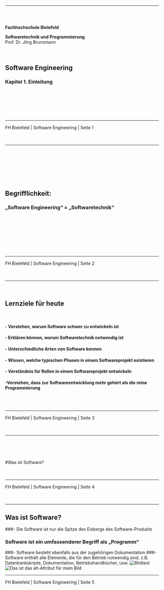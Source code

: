 ***
<br/>
<br/>

**Fachhochschule Bielefeld**  
<br/>

**Softwaretechnik und Programmierung**  
<br/>
Prof. Dr. Jörg Brunsmann
<br/>
<br/>
<br/>

## Software Engineering  

### Kapitel 1. Einleitung  
<br/>
<br/>
<br/>
<br/>
<br/>

***
FH Bielefeld | Software Engineering | Seite 1  
<br/>
<br/>
<br/>





***
<br/>
<br/>
<br/>
<br/>
<br/>
<br/>

## Begrifflichkeit:  

### „Software Engineering“ = „Softwaretechnik“  
<br/>
<br/>
<br/>
<br/>
<br/>
<br/>
<br/>

***
FH Bielefeld | Software Engineering | Seite 2
<br/>
<br/>
<br/>





***
<br/>

## **Lernziele für heute**  
<br/>

#### - Verstehen, warum Software schwer zu entwickeln ist  
#### - Erklären können, warum Softwaretechnik notwendig ist  
#### - Unterschiedliche Arten von Software kennen  
#### - Wissen, welche typischen Phasen in einem Softwareprojekt existieren  
#### - Verständnis für Rollen in einem Softwareprojekt entwickeln  
#### -Verstehen, dass zur Softwareentwicklung mehr gehört als die reine Programmierung
<br/>
<br/>

***
FH Bielefeld | Software Engineering | Seite 3
<br/>
<br/>
<br/>





***
<br/>
<br/>
<br/>

#Was ist Software?
<br/>
<br/>
<br/>

***
FH Bielefeld | Software Engineering | Seite 4
<br/>
<br/>
<br/>





***
## Was ist Software?
###- Die Software ist nur die Spitze des Eisbergs des Software-Produkts
### Software ist ein umfassenderer Begriff als „Programm“
###- Software besteht ebenfalls aus der zugehörigen Dokumentation
###- Software enthält alle Elemente, die für den Betrieb notwendig sind. z.B. Datenbankskripte, Dokumentation, Betriebshandbücher, usw.
![Bildtext](./bild_eisberg.jpg "Bildtitel")
![Das ist das alt-Attribut für mein Bild](http://imgur.com/myimage.jpg "Hier noch ein title-Attribut")

***
FH Bielefeld | Software Engineering | Seite 5
<br/>
<br/>
<br/>
